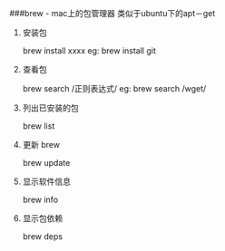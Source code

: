 	
###brew - mac上的包管理器
类似于ubuntu下的apt－get
1. 安装包
	
	brew install xxxx
	eg: brew install git
	
2. 查看包
	
	brew search /正则表达式/
	eg: brew search /wget/
	
3. 列出已安装的包
	
	brew list
	
4. 更新 brew
	
	brew update
	
5. 显示软件信息
	
	brew info
	
6. 显示包依赖
	
	brew deps
	